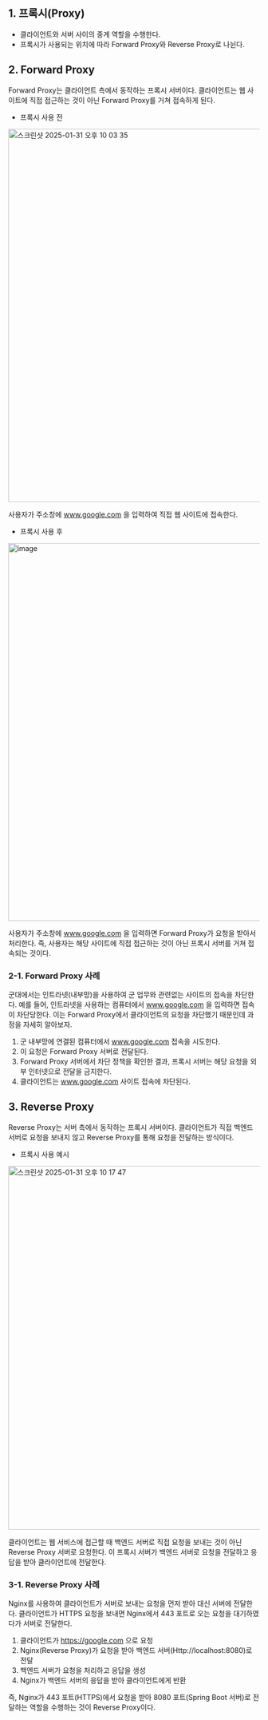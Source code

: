 ## 1. 프록시(Proxy)
- 클라이언트와 서버 사이의 중계 역할을 수행한다.
- 프록시가 사용되는 위치에 따라 Forward Proxy와 Reverse Proxy로 나뉜다.

## 2. Forward Proxy
Forward Proxy는 클라이언트 측에서 동작하는 프록시 서버이다. 클라이언트는 웹 사이트에 직접 접근하는 것이 아닌 Forward Proxy를 거쳐 접속하게 된다.

- 프록시 사용 전
<img width="748" alt="스크린샷 2025-01-31 오후 10 03 35" src="https://github.com/user-attachments/assets/79de1a15-2ded-4bb6-ac47-754519928026" />

사용자가 주소창에 www.google.com 을 입력하여 직접 웹 사이트에 접속한다.

- 프록시 사용 후
<img width="757" alt="image" src="https://github.com/user-attachments/assets/a0df6c5d-79d9-4087-8c71-db1251022c45" />

사용자가 주소창에 www.google.com 을 입력하면 Forward Proxy가 요청을 받아서 처리한다. 즉, 사용자는 해당 사이트에 직접 접근하는 것이 아닌 프록시 서버를 거쳐 접속되는 것이다.

### 2-1. Forward Proxy 사례
군대에서는 인트라넷(내부망)을 사용하여 군 업무와 관련없는 사이트의 접속을 차단한다. 예를 들어, 인트라넷을 사용하는 컴퓨터에서 www.google.com 을 입력하면 접속이 차단당한다. 이는 Forward Proxy에서 클라이언트의 요청을 차단했기 때문인데 과정을 자세히 알아보자.
1. 군 내부망에 연결된 컴퓨터에서 www.google.com 접속을 시도한다.
2. 이 요청은 Forward Proxy 서버로 전달된다.
3. Forward Proxy 서버에서 차단 정책을 확인한 결과, 프록시 서버는 해당 요청을 외부 인터넷으로 전달을 금지한다.
4. 클라이언트는 www.google.com 사이트 접속에 차단된다.

## 3. Reverse Proxy
Reverse Proxy는 서버 측에서 동작하는 프록시 서버이다. 클라이언트가 직접 백엔드 서버로 요청을 보내지 않고 Reverse Proxy를 통해 요청을 전달하는 방식이다.

- 프록시 사용 예시
<img width="729" alt="스크린샷 2025-01-31 오후 10 17 47" src="https://github.com/user-attachments/assets/96d650de-1a72-4936-87d9-b735b464e8d0" />

클라이언트는 웹 서비스에 접근할 때 백엔드 서버로 직접 요청을 보내는 것이 아닌 Reverse Proxy 서버로 요청한다. 이 프록시 서버가 백엔드 서버로 요청을 전달하고 응답을 받아 클라이언트에 전달한다.

### 3-1. Reverse Proxy 사례
Nginx를 사용하여 클라이언트가 서버로 보내는 요청을 먼저 받아 대신 서버에 전달한다. 클라이언트가 HTTPS 요청을 보내면 Nginx에서 443 포트로 오는 요청을 대기하였다가 서버로 전달한다.
1. 클라이언트가 https://google.com 으로 요청
2. Nginx(Reverse Proxy)가 요청을 받아 백엔드 서버(Http://localhost:8080)로 전달
3. 백엔드 서버가 요청을 처리하고 응답을 생성
4. Nginx가 백엔드 서버의 응답을 받아 클라이언트에게 반환

즉, Nginx가 443 포트(HTTPS)에서 요청을 받아 8080 포트(Spring Boot 서버)로 전달하는 역할을 수행하는 것이 Reverse Proxy이다.

